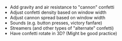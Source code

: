 - Add gravity and air resistance to "cannon" confetti
- Adjust confetti density based on window width
- Adjust cannon spread based on window width
- Sounds (e.g. button presses, victory fanfare)
- Streamers (and other types of "alternate" confetti)
- Have confetti rotate in 3D? (Might be good practice)
